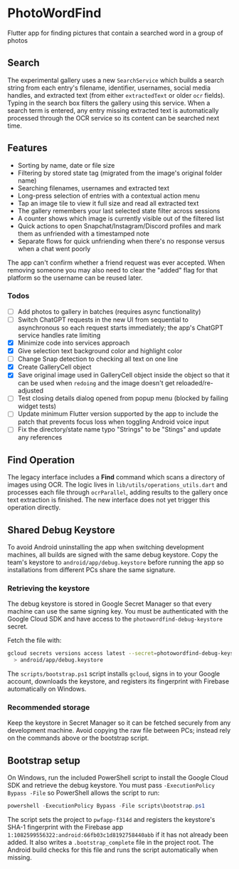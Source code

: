 # PhotoWordFind
Flutter app for finding pictures that contain a searched word in a group of photos

## Search
The experimental gallery uses a new `SearchService` which builds a search string from each entry's filename, identifier, usernames, social media handles, and extracted text (from either `extractedText` or older `ocr` fields). Typing in the search box filters the gallery using this service. When a search term is entered, any entry missing extracted text is automatically processed through the OCR service so its content can be searched next time.

## Features
- Sorting by name, date or file size
- Filtering by stored state tag (migrated from the image's original folder name)
- Searching filenames, usernames and extracted text
- Long-press selection of entries with a contextual action menu
- Tap an image tile to view it full size and read all extracted text
- The gallery remembers your last selected state filter across sessions
- A counter shows which image is currently visible out of the filtered list
- Quick actions to open Snapchat/Instagram/Discord profiles and mark them as unfriended with a timestamped note
- Separate flows for quick unfriending when there's no response versus when a chat went poorly

The app can't confirm whether a friend request was ever accepted. When removing someone you may also need to clear the "added" flag for that platform so the username can be reused later.

### Todos
- [ ] Add photos to gallery in batches (requires async functionality)
- [ ] Switch ChatGPT requests in the new UI from sequential to asynchronous so each request starts immediately; the app's ChatGPT service handles rate limiting
- [x] Minimize code into services approach
- [x] Give selection text background color and highlight color
- [ ] Change Snap detection to checking all text on one line
- [x] Create GalleryCell object
- [x] Save original image used in GalleryCell object inside the object so that it can be used when `redoing` and the image doesn't get reloaded/re-adjusted
- [ ] Test closing details dialog opened from popup menu (blocked by failing widget tests)
- [ ] Update minimum Flutter version supported by the app to include the patch that prevents focus loss when toggling Android voice input
- [ ] Fix the directory/state name typo "Strings" to be "Stings" and update any references

## Find Operation
The legacy interface includes a **Find** command which scans a directory of images using OCR. The logic lives in `lib/utils/operations_utils.dart` and processes each file through `ocrParallel`, adding results to the gallery once text extraction is finished. The new interface does not yet trigger this operation directly.

## Shared Debug Keystore
To avoid Android uninstalling the app when switching development machines, all builds are signed with the same debug keystore. Copy the team's keystore to `android/app/debug.keystore` before running the app so installations from different PCs share the same signature.

### Retrieving the keystore
The debug keystore is stored in Google Secret Manager so that every machine can
use the same signing key. You must be authenticated with the Google Cloud SDK
and have access to the `photowordfind-debug-keystore` secret.

Fetch the file with:
```bash
gcloud secrets versions access latest --secret=photowordfind-debug-keystore \
  > android/app/debug.keystore
```

The `scripts/bootstrap.ps1` script installs `gcloud`, signs in to your Google
account, downloads the keystore, and registers its fingerprint with Firebase
automatically on Windows.

### Recommended storage
Keep the keystore in Secret Manager so it can be fetched securely from any
development machine. Avoid copying the raw file between PCs; instead rely on the
commands above or the bootstrap script.

## Bootstrap setup
On Windows, run the included PowerShell script to install the Google Cloud SDK
and retrieve the debug keystore. You must pass `-ExecutionPolicy Bypass -File`
so PowerShell allows the script to run:

```powershell
powershell -ExecutionPolicy Bypass -File scripts\bootstrap.ps1
```

The script sets the project to `pwfapp-f314d` and registers the keystore's
SHA-1 fingerprint with the Firebase app
`1:1082599556322:android:66fb03c1d8192758440abb` if it has not already been
added. It also writes a `.bootstrap_complete` file in the project root. The
Android build checks for this file and runs the script automatically when
missing.
